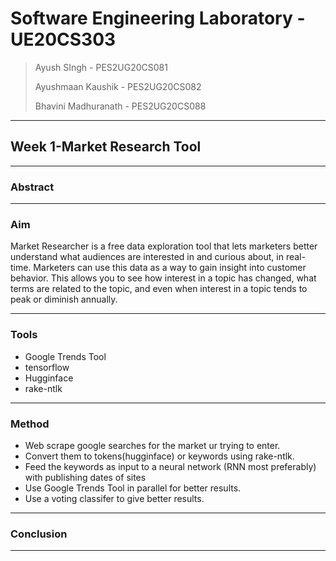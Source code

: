 # Software Engineering Laboratory - UE20CS303

> Ayush SIngh - PES2UG20CS081
> 
> Ayushmaan Kaushik - PES2UG20CS082
> 
> Bhavini Madhuranath - PES2UG20CS088

---

## Week 1-Market Research Tool
---

### Abstract




---
### Aim

Market Researcher is a free data exploration tool that lets marketers better understand what audiences are interested in and curious about, in real-time. Marketers can use this data as a way to gain insight into customer behavior. This allows you to see how interest in a topic has changed, what terms are related to the topic, and even when interest in a topic tends to peak or diminish annually.

---

### Tools
- Google Trends Tool
- tensorflow
- Hugginface
- rake-ntlk

---

### Method
- Web scrape google searches for the market ur trying to enter.
- Convert them to tokens(hugginface) or keywords using rake-ntlk.
- Feed the keywords as input to a neural network (RNN most preferably) with publishing dates of sites
- Use Google Trends Tool in parallel for better results.
- Use a voting classifer to give better results.
---

### Conclusion

--- 